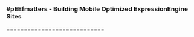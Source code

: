 ### \#pEEfmatters - Building Mobile Optimized ExpressionEngine Sites
============================


